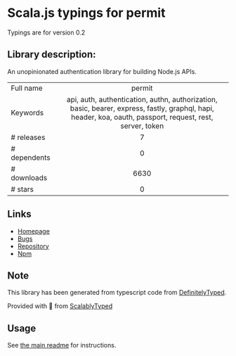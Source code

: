 
# Scala.js typings for permit

Typings are for version 0.2

## Library description:
An unopinionated authentication library for building Node.js APIs.

|                    |                 |
| ------------------ | :-------------: |
| Full name          | permit |
| Keywords           | api, auth, authentication, authn, authorization, basic, bearer, express, fastly, graphql, hapi, header, koa, oauth, passport, request, rest, server, token |
| # releases         | 7 |
| # dependents       | 0 |
| # downloads        | 6630 |
| # stars            | 0 |

## Links
- [Homepage](https://github.com/ianstormtaylor/permit#readme)
- [Bugs](https://github.com/ianstormtaylor/permit/issues)
- [Repository](https://github.com/ianstormtaylor/permit)
- [Npm](https://www.npmjs.com/package/permit)
    


## Note
This library has been generated from typescript code from [DefinitelyTyped](https://definitelytyped.org).

Provided with :purple_heart: from [ScalablyTyped](https://github.com/oyvindberg/ScalablyTyped)

## Usage
See [the main readme](../../readme.md) for instructions.



